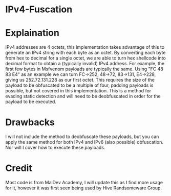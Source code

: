 # IPv4-Fuscation

# Explaination
IPv4 addresses are 4 octets, this implementation takes advantage of this to generate an IPv4 string with each byte as an octet. By converting each byte from hex to decimal for a single octet, we are able to turn hex shellcode into decimal format to obtain a (typically invalid) IPv4 address. For example, the first few bytes in Msfvenom payloads are typically the same. Using "FC 48 83 E4" as an example we can turn FC->252, 48->72, 83->131, E4->228, giving us 252.72.131.228 as our first octet. This requires the size of the payload to be obfuscated to be a multiple of four, padding payloads is possible, but not covered in this implementation. This is a method for evading static detection and will need to be deobfuscated in order for the payload to be executed.

# Drawbacks
I will not include the method to deobfuscate these payloads, but you can apply the same method for both IPv4 and IPv6 (also possible) obfuscation. Nor will I cover how to execute these payloads.

# Credit
Most code is from MalDev Academy, I will update this as I find more usage for it, however it was first seen being used by Hive Randsomeware Group.


